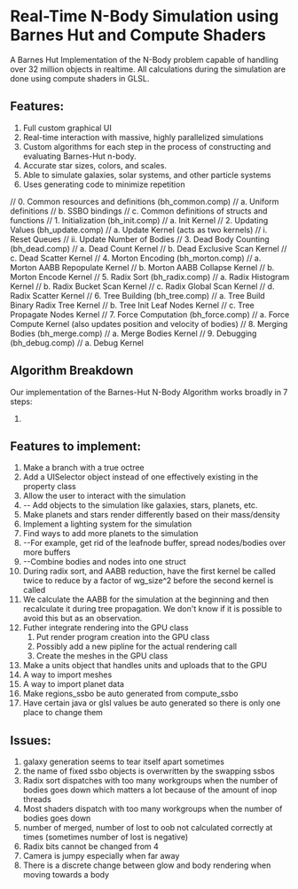 # Real-Time N-Body Simulation using Barnes Hut and Compute Shaders
A Barnes Hut Implementation of the N-Body problem capable of handling over 32 million objects in realtime.
All calculations during the simulation are done using compute shaders in GLSL.

## Features:
 1. Full custom graphical UI
 2. Real-time interaction with massive, highly parallelized simulations
 3. Custom algorithms for each step in the process of constructing and evaluating Barnes-Hut n-body.
 4. Accurate star sizes, colors, and scales.
 5. Able to simulate galaxies, solar systems, and other particle systems
 6. Uses generating code to minimize repetition



// 0. Common resources and definitions (bh_common.comp)
//     a. Uniform definitions
//     b. SSBO bindings
//     c. Common definitions of structs and functions
// 1. Initialization (bh_init.comp)
//     a. Init Kernel
// 2. Updating Values (bh_update.comp)
//     a. Update Kernel (acts as two kernels)
//          i. Reset Queues 
//          ii. Update Number of Bodies
// 3. Dead Body Counting (bh_dead.comp)
//     a. Dead Count Kernel
//     b. Dead Exclusive Scan Kernel
//     c. Dead Scatter Kernel
// 4. Morton Encoding (bh_morton.comp)
//     a. Morton AABB Repopulate Kernel
//     b. Morton AABB Collapse Kernel
//     b. Morton Encode Kernel
// 5. Radix Sort (bh_radix.comp)
//     a. Radix Histogram Kernel
//     b. Radix Bucket Scan Kernel
//     c. Radix Global Scan Kernel
//     d. Radix Scatter Kernel
// 6. Tree Building (bh_tree.comp)
//     a. Tree Build Binary Radix Tree Kernel
//     b. Tree Init Leaf Nodes Kernel
//     c. Tree Propagate Nodes Kernel
// 7. Force Computation (bh_force.comp)
//     a. Force Compute Kernel (also updates position and velocity of bodies)
// 8. Merging Bodies (bh_merge.comp)
//     a. Merge Bodies Kernel
// 9. Debugging (bh_debug.comp)
//     a. Debug Kernel
## Algorithm Breakdown
Our implementation of the Barnes-Hut N-Body Algorithm works broadly in 7 steps:

1. 
## Features to implement:

 1. Make a branch with a true octree
 2. Add a UISelector object instead of one effectively existing in the property class
 3. Allow the user to interact with the simulation
 4. -- Add objects to the simulation like galaxies, stars, planets, etc.
 5. Make planets and stars render differently based on their mass/density
 6. Implement a lighting system for the simulation
 7. Find ways to add more planets to the simulation
 8. --For example, get rid of the leafnode buffer, spread nodes/bodies over more buffers
 9. --Combine bodies and nodes into one struct
 10. During radix sort, and AABB reduction, have the first kernel be called twice to reduce by a factor of wg_size^2 before the second kernel is called
 11. We calculate the AABB for the simulation at the beginning and then recalculate it during tree propagation. We don't know if it is possible to avoid this but as an observation.
 12. Futher integrate rendering into the GPU class
     1.  Put render program creation into the GPU class
     2.  Possibly add a new pipline for the actual rendering call
     3.  Create the meshes in the GPU class
 13. Make a units object that handles units and uploads that to the GPU
 14. A way to import meshes
 15. A way to import planet data
 16. Make regions_ssbo be auto generated from compute_ssbo
 17. Have certain java or glsl values be auto generated so there is only one place to change them



## Issues:

 1.  galaxy generation seems to tear itself apart sometimes
 2. the name of fixed ssbo objects is overwritten by the swapping ssbos
 3. Radix sort dispatches with too many workgroups when the number of bodies goes down which matters a lot because of the amount of inop threads
 4. Most shaders dispatch with too many workgroups when the number of bodies goes down
 5. number of merged, number of lost to oob not calculated correctly at times (sometimes number of lost is negative)
 6. Radix bits cannot be changed from 4
 7. Camera is jumpy especially when far away
 8. There is a discrete change between glow and body rendering when moving towards a body


 

